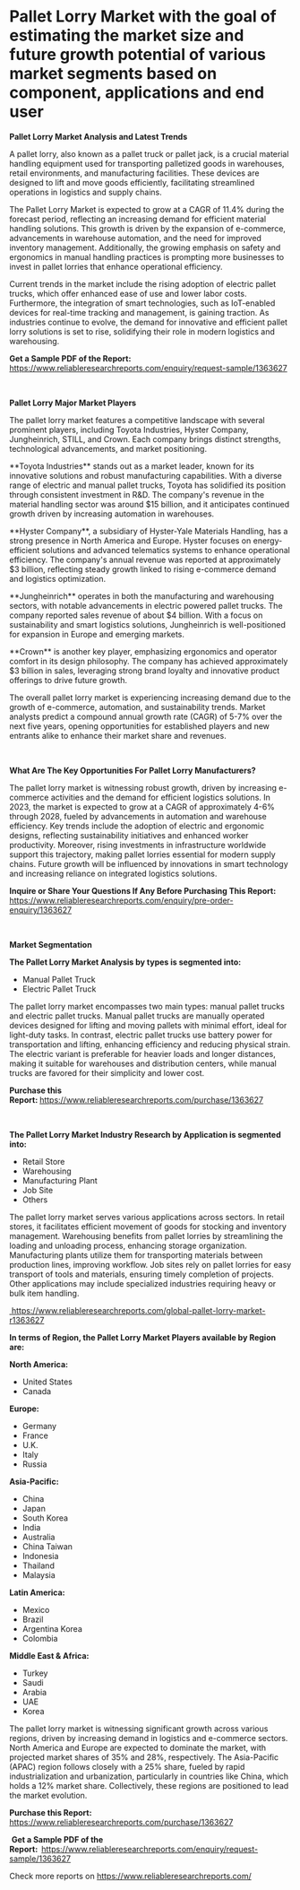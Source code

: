 <p><h1>Pallet Lorry Market with the goal of estimating the market size and future growth potential of various market segments based on component, applications and end user</h1></p><p><strong>Pallet Lorry Market Analysis and Latest Trends</strong></p>
<p><p>A pallet lorry, also known as a pallet truck or pallet jack, is a crucial material handling equipment used for transporting palletized goods in warehouses, retail environments, and manufacturing facilities. These devices are designed to lift and move goods efficiently, facilitating streamlined operations in logistics and supply chains. </p><p>The Pallet Lorry Market is expected to grow at a CAGR of 11.4% during the forecast period, reflecting an increasing demand for efficient material handling solutions. This growth is driven by the expansion of e-commerce, advancements in warehouse automation, and the need for improved inventory management. Additionally, the growing emphasis on safety and ergonomics in manual handling practices is prompting more businesses to invest in pallet lorries that enhance operational efficiency.</p><p>Current trends in the market include the rising adoption of electric pallet trucks, which offer enhanced ease of use and lower labor costs. Furthermore, the integration of smart technologies, such as IoT-enabled devices for real-time tracking and management, is gaining traction. As industries continue to evolve, the demand for innovative and efficient pallet lorry solutions is set to rise, solidifying their role in modern logistics and warehousing.</p></p>
<p><strong>Get a Sample PDF of the Report:&nbsp;</strong> <a href="https://www.reliableresearchreports.com/enquiry/request-sample/1363627?utm_campaign=3057&utm_medium=2&utm_source=Github&utm_content=ia&utm_term=10042025&utm_id=pallet-lorry">https://www.reliableresearchreports.com/enquiry/request-sample/1363627</a></p>
<p>&nbsp;</p>
<p><strong>Pallet Lorry Major Market Players</strong></p>
<p><p>The pallet lorry market features a competitive landscape with several prominent players, including Toyota Industries, Hyster Company, Jungheinrich, STILL, and Crown. Each company brings distinct strengths, technological advancements, and market positioning.</p><p>**Toyota Industries** stands out as a market leader, known for its innovative solutions and robust manufacturing capabilities. With a diverse range of electric and manual pallet trucks, Toyota has solidified its position through consistent investment in R&D. The company's revenue in the material handling sector was around $15 billion, and it anticipates continued growth driven by increasing automation in warehouses.</p><p>**Hyster Company**, a subsidiary of Hyster-Yale Materials Handling, has a strong presence in North America and Europe. Hyster focuses on energy-efficient solutions and advanced telematics systems to enhance operational efficiency. The company's annual revenue was reported at approximately $3 billion, reflecting steady growth linked to rising e-commerce demand and logistics optimization.</p><p>**Jungheinrich** operates in both the manufacturing and warehousing sectors, with notable advancements in electric powered pallet trucks. The company reported sales revenue of about $4 billion. With a focus on sustainability and smart logistics solutions, Jungheinrich is well-positioned for expansion in Europe and emerging markets.</p><p>**Crown** is another key player, emphasizing ergonomics and operator comfort in its design philosophy. The company has achieved approximately $3 billion in sales, leveraging strong brand loyalty and innovative product offerings to drive future growth.</p><p>The overall pallet lorry market is experiencing increasing demand due to the growth of e-commerce, automation, and sustainability trends. Market analysts predict a compound annual growth rate (CAGR) of 5-7% over the next five years, opening opportunities for established players and new entrants alike to enhance their market share and revenues.</p></p>
<p>&nbsp;</p>
<p><strong>What Are The Key Opportunities For Pallet Lorry Manufacturers?</strong></p>
<p><p>The pallet lorry market is witnessing robust growth, driven by increasing e-commerce activities and the demand for efficient logistics solutions. In 2023, the market is expected to grow at a CAGR of approximately 4-6% through 2028, fueled by advancements in automation and warehouse efficiency. Key trends include the adoption of electric and ergonomic designs, reflecting sustainability initiatives and enhanced worker productivity. Moreover, rising investments in infrastructure worldwide support this trajectory, making pallet lorries essential for modern supply chains. Future growth will be influenced by innovations in smart technology and increasing reliance on integrated logistics solutions.</p></p>
<p><strong>Inquire or Share Your Questions If Any Before Purchasing This Report:</strong> <a href="https://www.reliableresearchreports.com/enquiry/pre-order-enquiry/1363627?utm_campaign=3057&utm_medium=2&utm_source=Github&utm_content=ia&utm_term=10042025&utm_id=pallet-lorry">https://www.reliableresearchreports.com/enquiry/pre-order-enquiry/1363627</a></p>
<p>&nbsp;</p>
<p><strong>Market Segmentation</strong></p>
<p><strong>The Pallet Lorry Market Analysis by types is segmented into:</strong></p>
<p><ul><li>Manual Pallet Truck</li><li>Electric Pallet Truck</li></ul></p>
<p><p>The pallet lorry market encompasses two main types: manual pallet trucks and electric pallet trucks. Manual pallet trucks are manually operated devices designed for lifting and moving pallets with minimal effort, ideal for light-duty tasks. In contrast, electric pallet trucks use battery power for transportation and lifting, enhancing efficiency and reducing physical strain. The electric variant is preferable for heavier loads and longer distances, making it suitable for warehouses and distribution centers, while manual trucks are favored for their simplicity and lower cost.</p></p>
<p><strong>Purchase this Report:&nbsp;</strong><a href="https://www.reliableresearchreports.com/purchase/1363627?utm_campaign=3057&utm_medium=2&utm_source=Github&utm_content=ia&utm_term=10042025&utm_id=pallet-lorry">https://www.reliableresearchreports.com/purchase/1363627</a></p>
<p>&nbsp;</p>
<p><strong>The Pallet Lorry Market Industry Research by Application is segmented into:</strong></p>
<p><ul><li>Retail Store</li><li>Warehousing</li><li>Manufacturing Plant</li><li>Job Site</li><li>Others</li></ul></p>
<p><p>The pallet lorry market serves various applications across sectors. In retail stores, it facilitates efficient movement of goods for stocking and inventory management. Warehousing benefits from pallet lorries by streamlining the loading and unloading process, enhancing storage organization. Manufacturing plants utilize them for transporting materials between production lines, improving workflow. Job sites rely on pallet lorries for easy transport of tools and materials, ensuring timely completion of projects. Other applications may include specialized industries requiring heavy or bulk item handling.</p></p>
<p><a href="https://www.reliableresearchreports.com/global-pallet-lorry-market-r1363627?utm_campaign=3057&utm_medium=2&utm_source=Github&utm_content=ia&utm_term=10042025&utm_id=pallet-lorry">&nbsp;https://www.reliableresearchreports.com/global-pallet-lorry-market-r1363627</a></p>
<p><strong>In terms of Region, the Pallet Lorry Market Players available by Region are:</strong></p>
<p>
    <p> <strong> North America: </strong>
        <ul>
            <li>United States</li>
            <li>Canada</li>
        </ul>
        </p> 
    <p> <strong> Europe: </strong>
        <ul>
            <li>Germany</li>
            <li>France</li>
            <li>U.K.</li>
            <li>Italy</li>
            <li>Russia</li>
        </ul>
        </p> 
    <p> <strong> Asia-Pacific: </strong>
        <ul>
            <li>China</li>
            <li>Japan</li>
            <li>South Korea</li>
            <li>India</li>
            <li>Australia</li>
            <li>China Taiwan</li>
            <li>Indonesia</li>
            <li>Thailand</li>
            <li>Malaysia</li>
        </ul>
        </p> 
    <p> <strong> Latin America: </strong>
        <ul>
            <li>Mexico</li>
            <li>Brazil</li>
            <li>Argentina Korea</li>
            <li>Colombia</li>
        </ul>
        </p> 
    <p> <strong> Middle East & Africa: </strong>
        <ul>
            <li>Turkey</li>
            <li>Saudi</li>
            <li>Arabia</li>
            <li>UAE</li>
            <li>Korea</li>
        </ul>
    </p>
    </p>
<p><p>The pallet lorry market is witnessing significant growth across various regions, driven by increasing demand in logistics and e-commerce sectors. North America and Europe are expected to dominate the market, with projected market shares of 35% and 28%, respectively. The Asia-Pacific (APAC) region follows closely with a 25% share, fueled by rapid industrialization and urbanization, particularly in countries like China, which holds a 12% market share. Collectively, these regions are positioned to lead the market evolution.</p></p>
<p><strong>Purchase this Report: </strong><a href="https://www.reliableresearchreports.com/purchase/1363627?utm_campaign=3057&utm_medium=2&utm_source=Github&utm_content=ia&utm_term=10042025&utm_id=pallet-lorry">https://www.reliableresearchreports.com/purchase/1363627</a></p>
<p>&nbsp;<strong>Get a Sample PDF of the Report:&nbsp;&nbsp;</strong><a href="https://www.reliableresearchreports.com/enquiry/request-sample/1363627?utm_campaign=3057&utm_medium=2&utm_source=Github&utm_content=ia&utm_term=10042025&utm_id=pallet-lorry">https://www.reliableresearchreports.com/enquiry/request-sample/1363627</a></p>
<p><strong></strong></p>
<p>Check more reports on <a href="https://www.reliableresearchreports.com/?utm_campaign=3057&utm_medium=2&utm_source=Github&utm_content=ia&utm_term=10042025&utm_id=pallet-lorry">https://www.reliableresearchreports.com/</a></p>